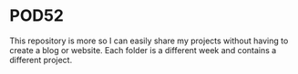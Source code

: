 # POD52
This repository is more so I can easily share my projects without having to create a blog or website. Each folder is a different week and contains a different project.
